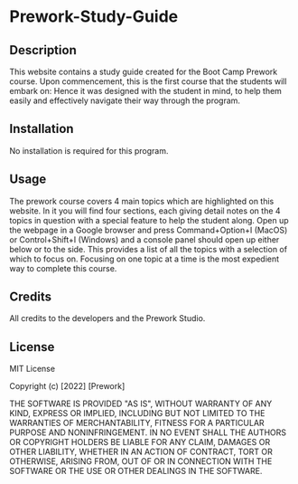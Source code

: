 # Prework-Study-Guide


## Description

This website contains a study guide created for the Boot Camp Prework course. Upon commencement, this is the first course that the students will embark on: Hence it was designed with the student in mind, to help them easily and effectively navigate their way through the program.


## Installation

No installation is required for this program.


## Usage

The prework course covers 4 main topics which are highlighted on this website. In it you will find four sections, each giving detail notes on the 4 topics in question with a special feature to help the student along. Open up the webpage in a Google browser and press Command+Option+I (MacOS) or Control+Shift+I (Windows) and a console panel should open up either below or to the side. This provides a list of all the topics with a selection of which to focus on. Focusing on one topic at a time is the most expedient way to complete this course.


## Credits

All credits to the developers and the Prework Studio.


## License

MIT License

Copyright (c) [2022] [Prework]

THE SOFTWARE IS PROVIDED "AS IS", WITHOUT WARRANTY OF ANY KIND, EXPRESS OR
IMPLIED, INCLUDING BUT NOT LIMITED TO THE WARRANTIES OF MERCHANTABILITY,
FITNESS FOR A PARTICULAR PURPOSE AND NONINFRINGEMENT. IN NO EVENT SHALL THE
AUTHORS OR COPYRIGHT HOLDERS BE LIABLE FOR ANY CLAIM, DAMAGES OR OTHER
LIABILITY, WHETHER IN AN ACTION OF CONTRACT, TORT OR OTHERWISE, ARISING FROM,
OUT OF OR IN CONNECTION WITH THE SOFTWARE OR THE USE OR OTHER DEALINGS IN THE
SOFTWARE.
